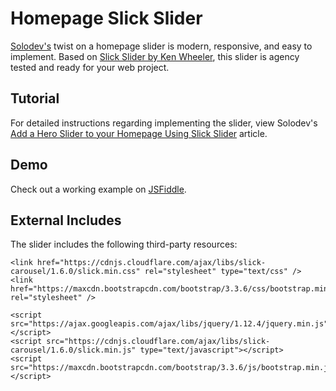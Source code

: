 # Homepage Slick Slider

[Solodev's](https://www.solodev.com/) twist on a homepage slider is modern, responsive, and easy to implement. Based on [Slick Slider by Ken Wheeler](http://kenwheeler.github.io/slick/), this slider is agency tested and ready for your web project.

## Tutorial

For detailed instructions regarding implementing the slider, view Solodev's [Add a Hero Slider to your Homepage Using Slick Slider](https://www.solodev.com/blog/web-design/code-examples/2014395-add-a-hero-slider-to-your-homepage-using-slick-slider.stml) article.

## Demo

Check out a working example on [JSFiddle](https://jsfiddle.net/solodev/dbowxqc6/).

## External Includes

The slider includes the following third-party resources:
```
<link href="https://cdnjs.cloudflare.com/ajax/libs/slick-carousel/1.6.0/slick.min.css" rel="stylesheet" type="text/css" />
<link href="https://maxcdn.bootstrapcdn.com/bootstrap/3.3.6/css/bootstrap.min.css" rel="stylesheet" />
	
<script src="https://ajax.googleapis.com/ajax/libs/jquery/1.12.4/jquery.min.js"></script>
<script src="https://cdnjs.cloudflare.com/ajax/libs/slick-carousel/1.6.0/slick.min.js" type="text/javascript"></script>
<script src="https://maxcdn.bootstrapcdn.com/bootstrap/3.3.6/js/bootstrap.min.js"></script>
```